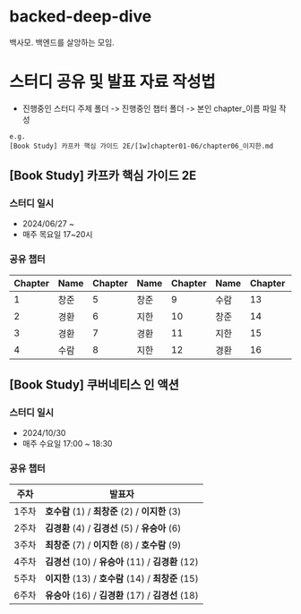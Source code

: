 # backed-deep-dive
백사모. 백엔드를 살앙하는 모임.

# 스터디 공유 및 발표 자료 작성법
* 진행중인 스터디 주제 폴더 -> 진행중인 챕터 폴더 -> 본인 chapter_이름 파일 작성
```
e.g.
[Book Study] 카프카 핵심 가이드 2E/[1w]chapter01-06/chapter06_이지한.md
```

## [Book Study] 카프카 핵심 가이드 2E

### 스터디 일시
* 2024/06/27 ~ 
* 매주 목요일 17~20시

### 공유 챕터

| Chapter | Name  | Chapter | Name  | Chapter | Name  | Chapter | Name  |
|---------|-------|---------|-------|---------|-------|---------|-------|
| 1       | 창준   | 5       | 창준   | 9       | 수람   | 13      | 창준   |
| 2       | 경환   | 6       | 지한   | 10      | 창준   | 14      | 수람   |
| 3       | 경환   | 7       | 경환   | 11      | 지한   | 15      |       |
| 4       | 수람   | 8       | 지한   | 12      | 경환   | 16      |       |

## [Book Study] 쿠버네티스 인 액션

### 스터디 일시
* 2024/10/30
* 매주 수요일 17:00 ~ 18:30

### 공유 챕터

| 주차  | 발표자      |
|-------|----------|
| 1주차 | **호수람** (1) / **최창준** (2)  / **이지한** (3)  |
| 2주차 | **김경환** (4) / **김경선** (5)  / **유승아** (6)    |
| 3주차 | **최창준** (7)  /  **이지한** (8)  / **호수람** (9)  |
| 4주차 | **김경선** (10)  / **유승아** (11)  /  **김경환** (12) |
| 5주차 | **이지한** (13) /  **호수람** (14) / **최창준** (15) |
| 6주차 | **유승아** (16)  /   **김경환** (17) / **김경선** (18) |
